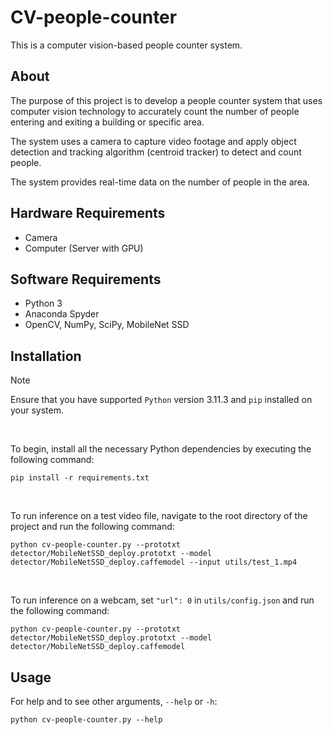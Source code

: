 # CV-people-counter

This is a computer vision-based people counter system.

## About

The purpose of this project is to develop a people counter system that uses computer vision technology to accurately count the number of people entering and exiting a building or specific area.

The system uses a camera to capture video footage and apply object detection and tracking algorithm (centroid tracker) to detect and count people.

The system provides real-time data on the number of people in the area.

## Hardware Requirements

- Camera
- Computer (Server with GPU)

## Software Requirements

- Python 3
- Anaconda Spyder
- OpenCV, NumPy, SciPy, MobileNet SSD

## Installation

> [!NOTE]
> Ensure that you have supported `Python` version 3.11.3 and `pip` installed on your system.
<br />

To begin, install all the necessary Python dependencies by executing the following command:

```
pip install -r requirements.txt
```
<br />
 
To run inference on a test video file, navigate to the root directory of the project and run the following command:

```
python cv-people-counter.py --prototxt detector/MobileNetSSD_deploy.prototxt --model detector/MobileNetSSD_deploy.caffemodel --input utils/test_1.mp4
```
<br />

To run inference on a webcam, set `"url": 0` in `utils/config.json` and run the following command:

```
python cv-people-counter.py --prototxt detector/MobileNetSSD_deploy.prototxt --model detector/MobileNetSSD_deploy.caffemodel
```

## Usage

For help and to see other arguments, `--help` or `-h`:

```
python cv-people-counter.py --help
```

